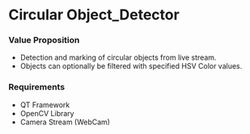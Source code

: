 # Circular Object_Detector

### Value Proposition
- Detection and marking of circular objects from live stream.
- Objects can optionally be filtered with specified HSV Color values.

### Requirements
- QT Framework
- OpenCV Library
- Camera Stream (WebCam)
